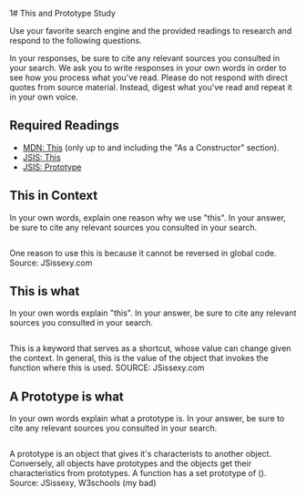 1# This and Prototype Study

Use your favorite search engine and the provided readings to research and
respond to the following questions.

In your responses, be sure to cite any relevant sources you consulted in your
search. We ask you to write responses in your own words in order to see how you
process what you've read. Please do not respond with direct quotes from source
material. Instead, digest what you've read and repeat it in your own voice.

## Required Readings

-   [MDN: This](https://developer.mozilla.org/en-US/docs/Web/JavaScript/Reference/Operators/this)
(only up to and including the "As a Constructor" section).
-   [JSIS: This](http://javascriptissexy.com/understand-javascripts-this-with-clarity-and-master-it/)
-   [JSIS: Prototype](http://javascriptissexy.com/javascript-prototype-in-plain-detailed-language/)

## This in Context

In your own words, explain one reason why we use "this". In your answer, be
sure to cite any relevant sources you consulted in your search.

```md
```
One reason to use this is because it cannot be reversed in global code.
Source: JSissexy.com

## This is what

In your own words explain "this".  In your answer, be
sure to cite any relevant sources you consulted in your search.

```md
```
This is a keyword that serves as a shortcut, whose value can change given the context.
In general, this is the value of the object that invokes the function where this
is used.
SOURCE: JSissexy.com
## A Prototype is what

In your own words explain what a prototype is.  In your answer, be
sure to cite any relevant sources you consulted in your search.

```md
```
A prototype is an object that gives it's characterists to another object.
Conversely, all objects have prototypes and the objects get their characteristics
from prototypes. A function has a set prototype of ().
Source: JSissexy, W3schools (my bad)
